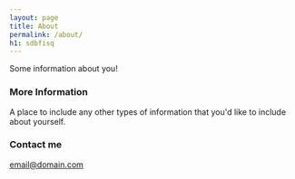 ```yaml
---
layout: page
title: About
permalink: /about/
h1: sdbfisq
---
```


Some information about you!

### More Information

A place to include any other types of information that you'd like to include about yourself.

### Contact me

[email@domain.com](mailto:email@domain.com)
